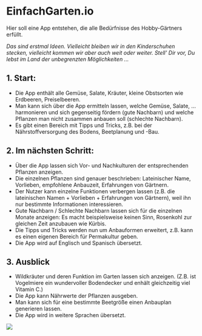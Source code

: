 # EinfachGarten.io

Hier soll eine App entstehen, die alle Bedürfnisse des Hobby-Gärtners erfüllt.

_Das sind erstmal Ideen. Vielleicht bleiben wir in den Kinderschuhen stecken, vielleicht kommen wir aber auch weit oder weiter. Stell' Dir vor, Du lebst im Land der unbegrenzten Möglichkeiten ..._

## 1. Start:
* Die App enthält alle Gemüse, Salate, Kräuter, kleine Obstsorten wie Erdbeeren, Preiselbeeren.
* Man kann sich über die App ermitteln lassen, welche Gemüse, Salate, ... harmonieren und sich gegenseitig fördern (gute Nachbarn) und welche Pflanzen man nicht zusammen anbauen soll (schlechte Nachbarn).
* Es gibt einen Bereich mit Tipps und Tricks, z.B. bei der Nährstoffversorgung des Bodens, Beetplanung und -Bau.

## 2. Im nächsten Schritt:
* Über die App lassen sich Vor- und Nachkulturen der entsprechenden Pflanzen anzeigen.
* Die einzelnen Pflanzen sind genauer beschrieben: Lateinischer Name, Vorlieben, empfohlene Anbauzeit, Erfahrungen von Gärtnern.
* Der Nutzer kann einzelne Funktionen verbergen lassen (z.B. die lateinischen Namen + Vorlieben + Erfahrungen von Gärtnern), weil ihn nur bestimmte Informationen interessieren.
* Gute Nachbarn / Schlechte Nachbarn lassen sich für die einzelnen Monate anzeigen: Es macht beispielsweise keinen Sinn, Rosenkohl zur gleichen Zeit anzubauen wie Kürbis.
* Die Tipps und Tricks werden nun um Anbauformen erweitert, z.B. kann es einen eigenen Bereich für Permakultur geben.
* Die App wird auf Englisch und Spanisch übersetzt.

## 3. Ausblick
* Wildkräuter und deren Funktion im Garten lassen sich anzeigen. (Z.B. ist Vogelmiere ein wundervoller Bodendecker und enhält gleichzeitig viel Vitamin C.)
* Die App kann Nährwerte der Pflanzen ausgeben.
* Man kann sich für eine bestimmte Beetgröße einen Anbauplan generieren lassen.
* Die App wird in weitere Sprachen übersetzt.

<img src="https://user-images.githubusercontent.com/66418324/85867645-7d7ee880-b7c9-11ea-9403-3ac60d72226c.jpg" />
